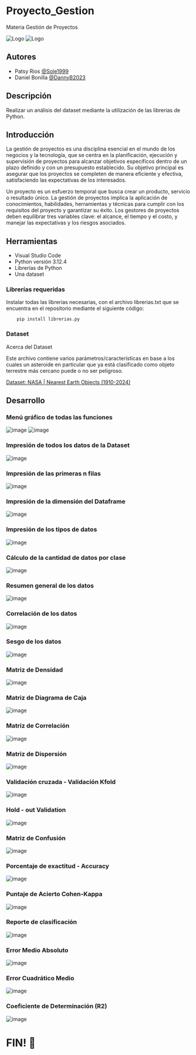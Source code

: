 # Proyecto_Gestion
Materia Gestión de Proyectos

![Logo](https://github.com/user-attachments/assets/6226ebc7-81fd-4824-89f6-4f99410cdaec) ![Logo](https://github.com/user-attachments/assets/e1770a30-44ca-4e0c-8e93-717bb01edeab)

## Autores
- Patsy Rios [@Sole1999](https://github.com/Sole1999)
- Daniel Bonilla [@DannyB2023](https://github.com/DannyB2023)

## Descripción
Realizar un análisis del dataset mediante la utilización de las librerías de Python.

## Introducción
La gestión de proyectos es una disciplina esencial en el mundo de los negocios y la tecnología, que se centra en la planificación, ejecución y supervisión de proyectos para alcanzar objetivos específicos dentro de un plazo definido y con un presupuesto establecido. Su objetivo principal es asegurar que los proyectos se completen de manera eficiente y efectiva, satisfaciendo las expectativas de los interesados.

Un proyecto es un esfuerzo temporal que busca crear un producto, servicio o resultado único. La gestión de proyectos implica la aplicación de conocimientos, habilidades, herramientas y técnicas para cumplir con los requisitos del proyecto y garantizar su éxito. Los gestores de proyectos deben equilibrar tres variables clave: el alcance, el tiempo y el costo, y manejar las expectativas y los riesgos asociados.

## Herramientas
- Visual Studio Code
- Python versión 3.12.4
- Librerías de Python
- Una dataset
  
### Librerías requeridas

Instalar todas las librerias necesarias, con el archivo librerias.txt que se encuentra en el repositorio mediante el siguiente código:

        pip install librerias.py

### Dataset

Acerca del Dataset

Este archivo contiene varios parámetros/características en base a los cuales un asteroide en particular que ya está clasificado como objeto terrestre más cercano puede o no ser peligroso.

[Dataset: NASA | Nearest Earth Objects (1910-2024)](https://www.kaggle.com/datasets/ivansher/nasa-nearest-earth-objects-1910-2024)

## Desarrollo
### Menú gráfico de todas las funciones
![image](https://github.com/user-attachments/assets/1da78c15-2935-4be4-aa31-91f874218935) ![image](https://github.com/user-attachments/assets/a81664bf-62d0-4544-a415-30b81281c035)


### Impresión de todos los datos de la Dataset
![image](https://github.com/user-attachments/assets/8f028b7d-b61a-47f3-9c54-33bbb26d6794)

### Impresión de las primeras n filas
![image](https://github.com/user-attachments/assets/03e361cc-94f0-4b49-9902-716b6e552912)

### Impresión de la dimensión del Dataframe
![image](https://github.com/user-attachments/assets/0bc786d3-86ba-4cf0-ae34-44f9f7564f6c)

### Impresión de los tipos de datos
![image](https://github.com/user-attachments/assets/9758ad3b-da44-43f4-b8b3-acb75af1d2e8)

### Cálculo de la cantidad de datos por clase
![image](https://github.com/user-attachments/assets/bcb2de49-e48a-4b0d-9bd6-90d7f1076b5f)

### Resumen general de los datos
![image](https://github.com/user-attachments/assets/4693c39a-6e8e-4de0-9224-ea9b099fcc08)

### Correlación de los datos
![image](https://github.com/user-attachments/assets/16dbdf6d-b60a-4b6a-8f9c-a3daa2d13098)

### Sesgo de los datos
![image](https://github.com/user-attachments/assets/31114de0-d0ab-4956-b8e0-7a6424ad9feb)

### Matriz de Densidad
![image](https://github.com/user-attachments/assets/e60efddf-dea2-49c0-a3b8-9a06b0cb100e)

### Matriz de Diagrama de Caja
![image](https://github.com/user-attachments/assets/6a563c01-3c5c-4cb4-a170-2ab84a717648)

### Matriz de Correlación
![image](https://github.com/user-attachments/assets/a1d13230-a36a-4b87-bd43-6435e9fdac06)

### Matriz de Dispersión
![image](https://github.com/user-attachments/assets/30d7967a-70c3-4d52-9d16-68b27ab30205)

### Validación cruzada - Validación Kfold
![image](https://github.com/user-attachments/assets/50dfb9e1-6154-4599-b12e-5ff60f7b422b)

### Hold - out Validation
![image](https://github.com/user-attachments/assets/53d622f0-b1dc-4d8b-b55f-f9129065efae)

### Matriz de Confusión
![image](https://github.com/user-attachments/assets/4823092c-9730-4de1-9cec-75c0c3eb1775)

### Porcentaje de exactitud - Accuracy
![image](https://github.com/user-attachments/assets/f0d23938-51d1-4734-839b-4f93aa51321c)

### Puntaje de Acierto Cohen-Kappa
![image](https://github.com/user-attachments/assets/7dfbf1c0-ae63-4767-a375-6cb938d8f639)

### Reporte de clasificación
![image](https://github.com/user-attachments/assets/b373f351-e28d-4bd4-b0f1-8d76ed2a6952)

### Error Medio Absoluto
![image](https://github.com/user-attachments/assets/2f5771b3-d92b-46a2-8a29-fb0bdae63ee1)

### Error Cuadrático Medio
![image](https://github.com/user-attachments/assets/e714faf1-cfd2-4224-9125-a3c6b55f3c0f)

### Coeficiente de Determinación (R2)
![image](https://github.com/user-attachments/assets/26e1e1ee-42a2-4e3e-85d4-32bdaa25b9d0)

# FIN! 👋










